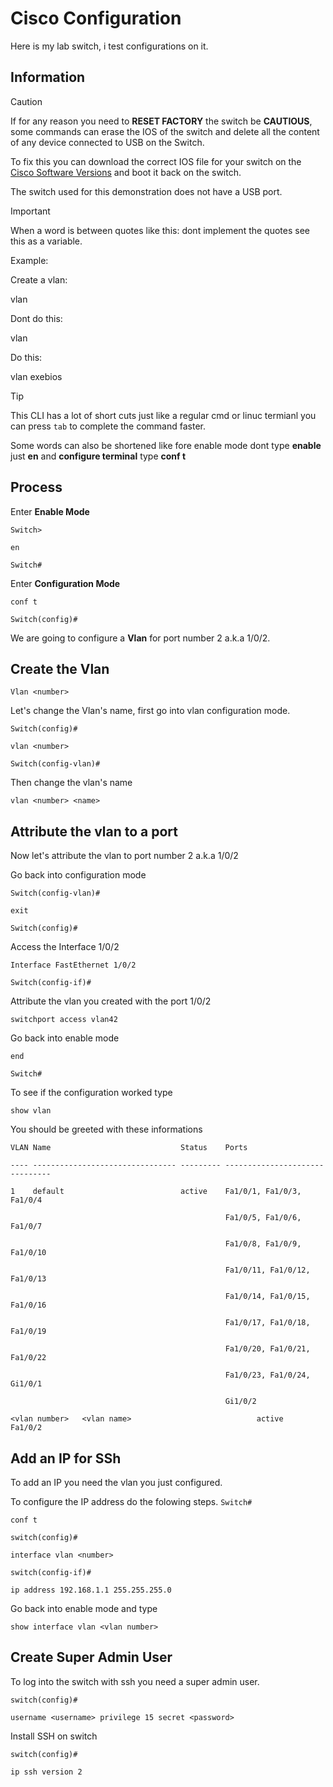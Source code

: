 # Cisco Configuration
Here is my lab switch, i test configurations on it.
## Information

>[!caution]
>If for any reason you need to **RESET FACTORY** the switch be **CAUTIOUS**, some commands can erase the IOS of the switch and delete all the content of any device connected to USB on the Switch.
>
>To fix this you can download the correct IOS file for your switch on the [Cisco Software Versions](https://software.cisco.com/research/home?pid=&sid=&cr=) and boot it back on the switch.
>
>The switch used for this demonstration does not have a USB port.

>[!important]
>When a word is between quotes like this: <example> dont implement the quotes see this as a variable.
>
>Example:
>
>Create a vlan:
>
>vlan <name>
>
>Dont do this:
>
>vlan <exebios>
>
>Do this:
>
>vlan exebios

>[!tip]
>This CLI has a lot of short cuts just like a regular cmd or linuc termianl you can press `tab` to complete the command faster.
>
>Some words can also be shortened like fore enable mode dont type **enable** just **en** and **configure terminal** type **conf t**
## Process
Enter **Enable Mode**

`Switch>`
```
en
```
`Switch#`

Enter **Configuration Mode**
```
conf t
```
`Switch(config)#`

We are going to configure a **Vlan** for port number 2 a.k.a 1/0/2.

## Create the **Vlan**

```
Vlan <number>
```

Let's change the Vlan's name, first go into vlan configuration mode.

`Switch(config)#`
```
vlan <number>
```

`Switch(config-vlan)#`

Then change the vlan's name

```
vlan <number> <name>
```
## Attribute the vlan to a port
Now let's attribute the vlan to port number 2 a.k.a 1/0/2

Go back into configuration mode

`Switch(config-vlan)#`
```
exit
```
`Switch(config)#`

Access the Interface 1/0/2
```
Interface FastEthernet 1/0/2
```
`Switch(config-if)#`

Attribute the vlan you created with the port 1/0/2

```
switchport access vlan42
```

Go back into enable mode

```
end
```
`Switch#`

To see if the configuration worked type

```
show vlan
```
You should be greeted with these informations

```
VLAN Name                             Status    Ports

---- -------------------------------- --------- -------------------------------

1    default                          active    Fa1/0/1, Fa1/0/3, Fa1/0/4

                                                Fa1/0/5, Fa1/0/6, Fa1/0/7

                                                Fa1/0/8, Fa1/0/9, Fa1/0/10

                                                Fa1/0/11, Fa1/0/12, Fa1/0/13

                                                Fa1/0/14, Fa1/0/15, Fa1/0/16

                                                Fa1/0/17, Fa1/0/18, Fa1/0/19

                                                Fa1/0/20, Fa1/0/21, Fa1/0/22

                                                Fa1/0/23, Fa1/0/24, Gi1/0/1

                                                Gi1/0/2

<vlan number>   <vlan name>                            active    Fa1/0/2
```

## Add an IP for SSh
To add an IP you need the vlan you just configured.

To configure the IP address do the folowing steps.
`Switch#`

```
conf t
```
`switch(config)#`

```
interface vlan <number>
```
`switch(config-if)#`

```
ip address 192.168.1.1 255.255.255.0
```

Go back into enable mode and type

```
show interface vlan <vlan number>
```
## Create Super Admin User

To log into the switch with ssh you need a super admin user.

`switch(config)#`
```
username <username> privilege 15 secret <password>
```

Install SSH on switch

`switch(config)#`

```
ip ssh version 2
```
